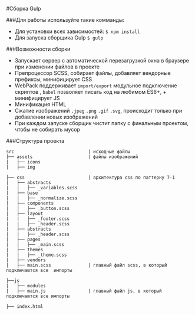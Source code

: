 #Сборка Gulp

###Для работы используйте такие комманды:
+ Для установки всех зависимостей: `$ npm install`
+ Для запуска сборщика Gulp `$ gulp`

###Возможности сборки
+ Запускает сервер с автоматической перезагрузкой окна в браузере при изменении файлов в проекте
+ Препроцессор SCSS, собирает файлы, добавляет вендорные префиксы, минифицирует CSS
+ WebPack поддерживает `import/export` модульное подключение скриптов , `babel` позволяет писать код на любимом ES6+, + минифицирует JS
+ Минификация HTML
+ Сжатие изображений `.jpeg` `.png` `.gif` `.svg`, происходит только при добавлении новых изображений
+ При каждом запуске сборщик чистит папку с финальным проектом, чтобы не собирать мусор

###Структура проекта
```
src                            | исходные файлы
├── assets                     | файлы изображений
|   ├── icons
|   ├── img

├── css                        | архитектура css по паттерну 7-1
|   ├── abstracts
|   |   ├── _variables.scss
|   ├── base
|   |   ├── _normalize.scss
|   ├── components
|   |   ├── _button.scss
|   ├── layout
|   |   ├── _footer.scss
|   |   ├── _header.scss
|   ├── abstracts
|   |   ├── _header.scss
|   ├── pages
|   |   ├── _main.scss
|   ├── themes
|   |   ├── _theme.scss
|   ├── vendors
|   ├── main.scss              | главный файл scss, в который подключаются все  импорты

├──js
|   ├── modules
|   ├── main.js                | главный файл js, в который подключаются все импорты

├── index.html
```

